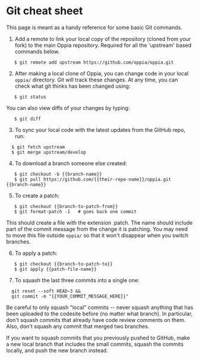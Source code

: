 # Git cheat sheet

This page is meant as a handy reference for some basic Git commands.

1. Add a remote to link your local copy of the repository (cloned from your fork) to the main Oppia repository. Required for all the 'upstream' based commands below.
  ```
     $ git remote add upstream https://github.com/oppia/oppia.git
  ```
2. After making a local clone of Oppia, you can change code in your local `oppia/` directory. Git will track these changes. At any time, you can check what git thinks has been changed using:
  
  ```
     $ git status
  ```

  You can also view diffs of your changes by typing:

  ```
     $ git diff
  ```

3. To sync your local code with the latest updates from the GitHub repo, run:

  ```
    $ git fetch upstream
    $ git merge upstream/develop
  ```

4. To download a branch someone else created:

  ```
     $ git checkout -b {{branch-name}}
     $ git pull https://github.com/{{their-repo-name}}/oppia.git {{branch-name}}
  ```

5. To create a patch:

  ```
     $ git checkout {{branch-to-patch-from}}
     $ git format-patch -1   # goes back one commit
  ```
  
  This should create a file with the extension .patch. The name should include part of the commit message from the change it is patching. You may need to move this file outside `oppia/` so that it won't disappear when you switch branches.

6. To apply a patch:

  ```
     $ git checkout {{branch-to-patch-to}}
     $ git apply {{patch-file-name}}
  ```

7. To squash the last three commits into a single one:

  ```
    git reset --soft HEAD~3 &&
    git commit -m "{{YOUR_COMMIT_MESSAGE_HERE}}"
  ```

  Be careful to only squash "local" commits -- never squash anything that has been uploaded to the codesite before (no matter what branch). In particular, don't squash commits that already have code review comments on them. Also, don't squash any commit that merged two branches.

  If you want to squash commits that you previously pushed to GitHub, make a new local branch that includes the small commits, squash the commits locally, and push the new branch instead.
